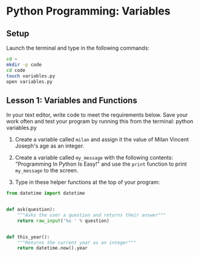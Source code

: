 # Python Programming: Variables

## Setup

Launch the terminal and type in the following commands:

```bash
cd ~
mkdir -p code
cd code
touch variables.py
open variables.py
```

## Lesson 1: Variables and Functions

In your text editor, write code to meet the requirements below.
Save your work often and test your program by running this from the terminal:
python variables.py

1. Create a variable called `milan` and assign it the value of
   Milan Vincent Joseph's age as an integer.

1. Create a variable called `my_message` with the following contents:
   "Programming In Python Is Easy!" and use the `print` function to
   print `my_message` to the screen.

1. Type in these helper functions at the top of your program:

```python
from datetime import datetime


def ask(question):
    """Asks the user a question and returns their answer"""
    return raw_input('%s ' % question)


def this_year():
    """Returns the current year as an integer"""
    return datetime.now().year
```
